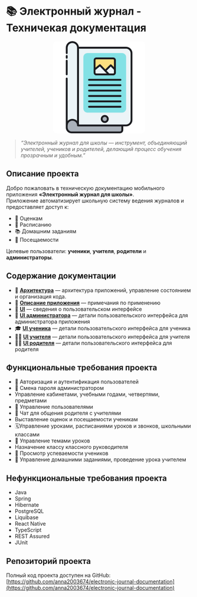 # 📚 Электронный журнал - Техничекая документация

<p align="center">
  <img src="./electronic_journal.png" alt="Electronic Journal" width="250" style="border-radius: 10px; box-shadow: 0 4px 8px rgba(255, 255, 255, 0.1);" />
</p>

> _“Электронный журнал для школы — инструмент, объединяющий учителей, учеников и родителей, делающий процесс обучения прозрачным и удобным.”_

## Описание проекта

Добро пожаловать в техническую документацию мобильного приложения **«Электронный журнал для школы»**.  
Приложение автоматизирует школьную систему ведения журналов и предоставляет доступ к:

- 📝 Оценкам
- 📆 Расписанию
- 📚 Домашним заданиям
- 🚸 Посещаемости

Целевые пользователи: **ученики**, **учителя**, **родители** и **администраторы**.

##  Содержание документации

- 🔧 **[Архитектура](./Architecture/README.md)** — архитектура приложений, управление состоянием и организация кода.
- 🧭 **[Описание приложения](./ApplicationDescription/README.md)** — примечания по применению
- 🎨 **[UI](./UI/README.md)** — сведения о пользовательском интерфейсе
- 👤 **[UI администратора](./UI/AdminScreen/README.md)** — детали пользовательского интерфейса для администратора приложения
-  🎓 **[UI ученика](./UI/PupilScreen/README.md)** — детали пользовательского интерфейса для ученика
-  👩‍🏫  **[UI учителя](./UI/TeacherScreen/README.md)** — детали пользовательского интерфейса для учителя
-  👨‍👧 **[UI родителя](./UI/ParentScreen/README.md)** — детали пользовательского интерфейса для родителя

## Функциональные требования проекта

-  🔐 Авторизация и аутентификация пользователей
-  🔄 Смена пароля администратором
-  Управление кабинетами, учебными годами, четвертями, предметами
-  👥 Управление пользователями
-  💬 Чат для общения родителя с учителями
-   Выставление оценок и посещаемости ученикам
-  🗓️Управление уроками, расписаниями уроков и звонков, школьными классами
-  🧾 Управление темами уроков
- Назначение классу классного руководителя
-  👀 Просмотр успеваемости учеников
-  📝 Управление домашними заданиями, проведение урока учителем

## Нефункциональные требования проекта

- Java
- Spring
- Hibernate
- PostgreSQL
- Liquibase
- React Native
- TypeScript
- REST Assured
- JUnit

## Репозиторий проекта

Полный код проекта доступен на GitHub:
[https://github.com/anna2003674/electronic-journal-documentation](https://github.com/anna2003674/electronic-journal-documentation)
